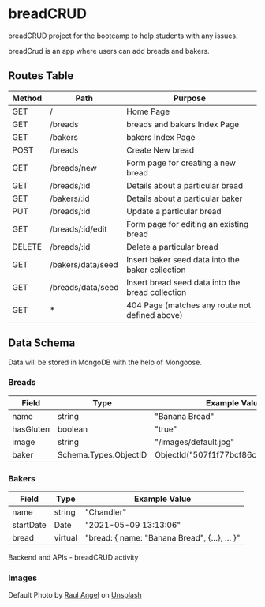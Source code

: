 # breadCRUD

breadCRUD project for the bootcamp to help students with any issues.

breadCrud is an app where users can add breads and bakers.

## Routes Table

| Method | Path              | Purpose                                          |
| ------ | ----------------- | ------------------------------------------------ |
| GET    | /                 | Home Page                                        |
| GET    | /breads           | breads and bakers Index Page                     |
| GET    | /bakers           | bakers Index Page                                |
| POST   | /breads           | Create New bread                                 |
| GET    | /breads/new       | Form page for creating a new bread               |
| GET    | /breads/:id       | Details about a particular bread                 |
| GET    | /bakers/:id       | Details about a particular baker                 |
| PUT    | /breads/:id       | Update a particular bread                        |
| GET    | /breads/:id/edit  | Form page for editing an existing bread          |
| DELETE | /breads/:id       | Delete a particular bread                        |
| GET    | /bakers/data/seed | Insert baker seed data into the baker collection |
| GET    | /breads/data/seed | Insert bread seed data into the bread collection |
| GET    | \*                | 404 Page (matches any route not defined above)   |

## Data Schema

Data will be stored in MongoDB with the help of Mongoose.

### Breads

| Field     | Type                  | Example Value                        |
| --------- | --------------------- | ------------------------------------ |
| name      | string                | "Banana Bread"                       |
| hasGluten | boolean               | "true"                               |
| image     | string                | "/images/default.jpg"                |
| baker     | Schema.Types.ObjectID | ObjectId("507f1f77bcf86cd799439011") |

### Bakers

| Field     | Type    | Example Value                                 |
| --------- | ------- | --------------------------------------------- |
| name      | string  | "Chandler"                                    |
| startDate | Date    | "2021-05-09 13:13:06"                         |
| bread     | virtual | "bread: { name: "Banana Bread", {...}, ... }" |

Backend and APIs - breadCRUD activity

### Images

Default Photo by [Raul Angel](https://unsplash.com/@raulangel?utm_source=unsplash&utm_medium=referral&utm_content=creditCopyText) on [Unsplash](https://unsplash.com/?utm_source=unsplash&utm_medium=referral&utm_content=creditCopyText)
